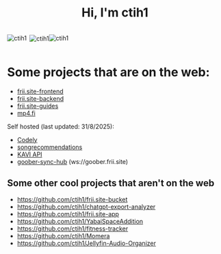 <h1 align="center">Hi, I'm ctih1</h1>

<div style="display: flex; flex-direction: row; align-items: center">
    <p><img align="left" src="https://github-readme-stats.vercel.app/api/top-langs?username=ctih1&show_icons=true&locale=en&langs_count=8&exclude_repo=Dell-Latitude-E6220-EFI" alt="ctih1" /></p>
    <p>&nbsp;<img align="center" src="https://github-readme-stats.vercel.app/api?username=ctih1&show_icons=true&locale=en" alt="ctih1" /></p>
    <p><img align="center" src="https://github-readme-streak-stats.herokuapp.com/?user=ctih1&" alt="ctih1" /></p>
</div>

# Some projects that are on the web:
* [frii.site-frontend](https://www.frii.site)
* [frii.site-backend](https://api.frii.site/docs)
* [frii.site-guides](https://guides.frii.site)
* [mp4.fi](https://mp4.fi)

Self hosted (last updated: 31/8/2025):
* [Codely](https://codely.frii.site)
* [songrecommendations](https://songrecommendations.frii.site)
* [KAVI API](https://kavi.frii.site)
* [goober-sync-hub](https://github.com/ctih1/goober-sync-hub) (ws://goober.frii.site)

## Some other cool projects that aren't on the web
* https://github.com/ctih1/frii.site-bucket
* https://github.com/ctih1/chatgpt-export-analyzer
* https://github.com/ctih1/frii.site-app
* https://github.com/ctih1/YabaiSpaceAddition
* https://github.com/ctih1/fitness-tracker
* https://github.com/ctih1/Momera
* https://github.com/ctih1/Jellyfin-Audio-Organizer
